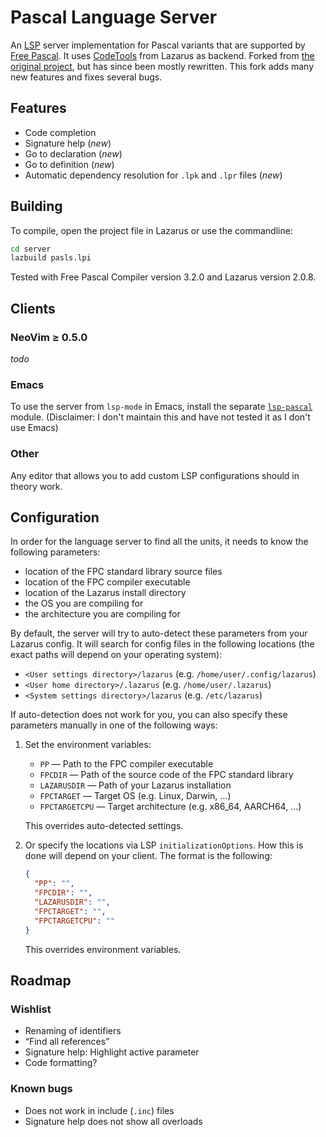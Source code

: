 # Pascal Language Server

An [LSP](https://microsoft.github.io/language-server-protocol/) server
implementation for Pascal variants that are supported by [Free
Pascal](https://www.freepascal.org/). It uses
[CodeTools](https://wiki.lazarus.freepascal.org/Codetools) from Lazarus as
backend.
Forked from [the original
project](https://github.com/arjanadriaanse/pascal-language-server), but has
since been mostly rewritten. This fork adds many new features and fixes several
bugs.


## Features

- Code completion
- Signature help (*new*)
- Go to declaration (*new*)
- Go to definition (*new*)
- Automatic dependency resolution for `.lpk` and `.lpr` files (*new*)

## Building

To compile, open the project file in Lazarus or use the commandline:

```sh
cd server
lazbuild pasls.lpi
```

Tested with Free Pascal Compiler version 3.2.0 and Lazarus version 2.0.8. 

## Clients

### NeoVim ≥ 0.5.0

*todo*

### Emacs

To use the server from `lsp-mode` in Emacs, install the separate
[`lsp-pascal`](https://github.com/arjanadriaanse/lsp-pascal) module.
(Disclaimer: I don't maintain this and have not tested it as I don't use Emacs)

### Other
Any editor that allows you to add custom LSP configurations should in theory
work.

## Configuration

In order for the language server to find all the units, it needs to know the
following parameters:

- location of the FPC standard library source files
- location of the FPC compiler executable
- location of the Lazarus install directory
- the OS you are compiling for
- the architecture you are compiling for

By default, the server will try to auto-detect these parameters from your
Lazarus config. It will search for config files in the following locations (the
exact paths will depend on your operating system):

- `<User settings directory>/lazarus` (e.g. `/home/user/.config/lazarus`)
- `<User home directory>/.lazarus` (e.g. `/home/user/.lazarus`)
- `<System settings directory>/lazarus` (e.g. `/etc/lazarus`)

If auto-detection does not work for you, you can also specify these parameters
manually in one of the following ways:

1. Set the environment variables:

   - `PP` — Path to the FPC compiler executable
   - `FPCDIR` — Path of the source code of the FPC standard library
   - `LAZARUSDIR` — Path of your Lazarus installation
   - `FPCTARGET` — Target OS (e.g. Linux, Darwin, ...)
   - `FPCTARGETCPU` — Target architecture (e.g. x86_64, AARCH64, ...)

   This overrides auto-detected settings.

2. Or specify the locations via LSP `initializationOptions`. How this is done
   will depend on your client. The format is the following:
   ```json
   {
     "PP": "",
     "FPCDIR": "",
     "LAZARUSDIR": "",
     "FPCTARGET": "",
     "FPCTARGETCPU": ""
   }
   ```

   This overrides environment variables.

## Roadmap

### Wishlist

- Renaming of identifiers
- “Find all references”
- Signature help: Highlight active parameter
- Code formatting?

### Known bugs

- Does not work in include (`.inc`) files
- Signature help does not show all overloads
